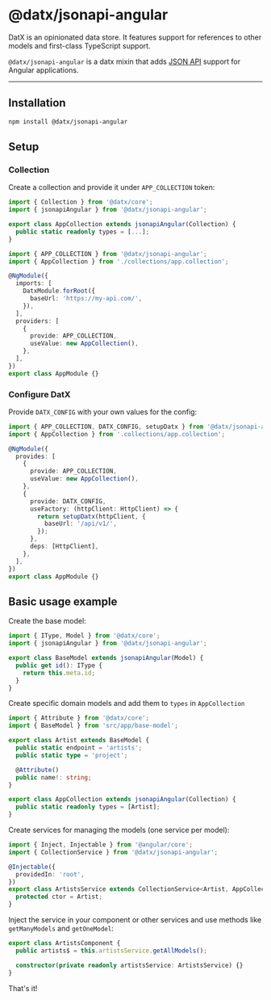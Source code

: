 # @datx/jsonapi-angular

DatX is an opinionated data store. It features support for references to other models and first-class TypeScript support.

`@datx/jsonapi-angular` is a datx mixin that adds [JSON API](https://jsonapi.org/) support for Angular applications.

---

## Installation

```bash
npm install @datx/jsonapi-angular
```

## Setup

### Collection

Create a collection and provide it under `APP_COLLECTION` token:

```ts title=src/app/collections/app.collection
import { Collection } from '@datx/core';
import { jsonapiAngular } from '@datx/jsonapi-angular';

export class AppCollection extends jsonapiAngular(Collection) {
  public static readonly types = [...];
}
```

```ts title=src/app/app.module.ts
import { APP_COLLECTION } from '@datx/jsonapi-angular';
import { AppCollection } from './collections/app.collection';

@NgModule({
  imports: [
    DatxModule.forRoot({
      baseUrl: 'https://my-api.com/',
    }),
  ],
  providers: [
    {
      provide: APP_COLLECTION,
      useValue: new AppCollection(),
    },
  ],
})
export class AppModule {}
```

### Configure DatX

Provide `DATX_CONFIG` with your own values for the config:

```ts title=src/app/app.module.ts
import { APP_COLLECTION, DATX_CONFIG, setupDatx } from '@datx/jsonapi-angular';
import { AppCollection } from '.collections/app.collection';

@NgModule({
  provides: [
    {
      provide: APP_COLLECTION,
      useValue: new AppCollection(),
    },
    {
      provide: DATX_CONFIG,
      useFactory: (httpClient: HttpClient) => {
        return setupDatx(httpClient, {
          baseUrl: '/api/v1/',
        });
      },
      deps: [HttpClient],
    },
  ],
})
export class AppModule {}
```

## Basic usage example

Create the base model:

```ts
import { IType, Model } from '@datx/core';
import { jsonapiAngular } from '@datx/jsonapi-angular';

export class BaseModel extends jsonapiAngular(Model) {
  public get id(): IType {
    return this.meta.id;
  }
}
```

Create specific domain models and add them to `types` in `AppCollection`

```ts
import { Attribute } from '@datx/core';
import { BaseModel } from 'src/app/base-model';

export class Artist extends BaseModel {
  public static endpoint = 'artists';
  public static type = 'project';

  @Attribute()
  public name!: string;
}
```

```ts
export class AppCollection extends jsonapiAngular(Collection) {
  public static readonly types = [Artist];
}
```

Create services for managing the models (one service per model):

```ts
import { Inject, Injectable } from '@angular/core';
import { CollectionService } from '@datx/jsonapi-angular';

@Injectable({
  providedIn: 'root',
})
export class ArtistsService extends CollectionService<Artist, AppCollection> {
  protected ctor = Artist;
}
```

Inject the service in your component or other services and use methods like `getManyModels` and `getOneModel`:

```ts
export class ArtistsComponent {
  public artists$ = this.artistsService.getAllModels();

  constructor(private readonly artistsService: ArtistsService) {}
}
```

That's it!
